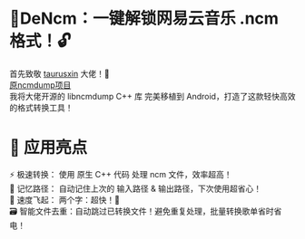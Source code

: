 # 🎉DeNcm：一键解锁网易云音乐 .ncm 格式！🔓
首先致敬 [taurusxin](https://github.com/taurusxin) 大佬！👏  
[原ncmdump项目](https://github.com/taurusxin/ncmdump)  
我将大佬开源的 libncmdump C++ 库 完美移植到 Android，打造了这款轻快高效的格式转换工具！
# 📱 应用亮点
⚡ 极速转换： 使用 原生 C++ 代码 处理 ncm 文件，效率超高！  
🧠 记忆路径： 自动记住上次的 输入路径 & 输出路径，下次使用超省心！  
🚀 速度飞起： 两个字：超快！💨  
🗃️ 智能文件去重：自动跳过已转换文件！避免重复处理，批量转换歌单省时省电！  
